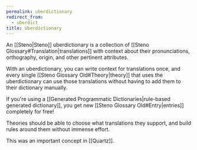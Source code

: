 ```yaml
---
permalink: uberdictionary
redirect_from:
  - uberdict
title: Uberdictionary
---
```

An [[Steno|Steno]] uberdictionary is a collection of [[Steno Glossary#Translation|translations]] with context about their pronunciations, orthography, origin, and other pertinent attributes.

With an uberdictionary, you can write context for translations once, and every single [[Steno Glossary Old#Theory|theory]] that uses the uberdictionary can use those translations without having to add them to their dictionary manually.

If you're using a [[Generated Programmatic Dictionaries|rule-based generated dictionary]], you get new [[Steno Glossary Old#Entry|entries]] completely for free!

Theories should be able to choose what translations they support, and build rules around them without immense effort.

This was an important concept in [[Quartz]].
